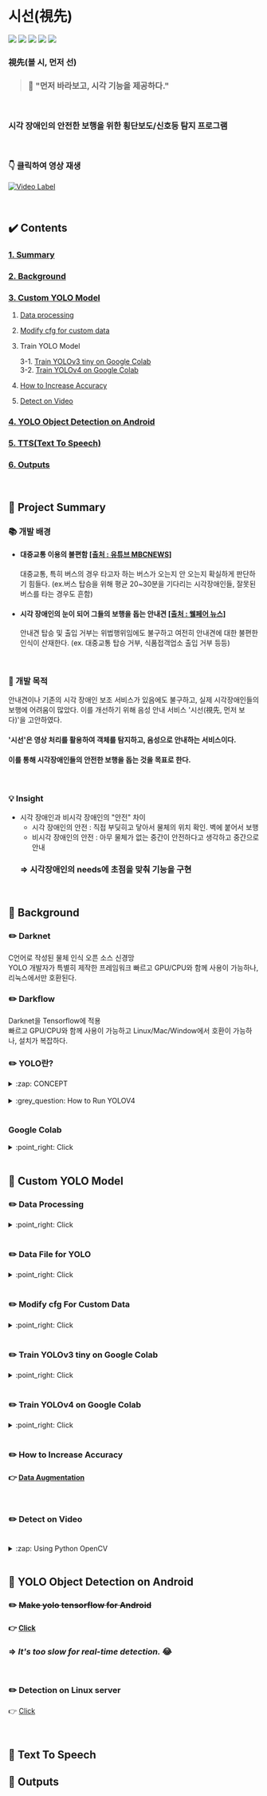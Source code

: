 

# 시선(視先)
![](https://img.shields.io/badge/python-3.8-green) ![](https://img.shields.io/badge/tensorflow-2.3.0rc0-red)  ![](https://img.shields.io/badge/Flask-1.1.2-blue)  ![](https://img.shields.io/badge/Ngrok-2.0-blueviolet) ![](https://img.shields.io/badge/-Google%20Colab-orange)
<br>

###  視先(볼 시, 먼저 선) 
> ### :loudspeaker: "먼저 바라보고, 시각 기능을 제공하다."

<br>

### 시각 장애인의 안전한 보행을 위한 횡단보도/신호등 탐지 프로그램

<br>

### :point_down: 클릭하여 영상 재생<br>

[![Video Label](https://user-images.githubusercontent.com/34594339/93470670-366a4480-f92d-11ea-847e-6cf1c0384be0.png)](https://youtu.be/tgq_q0ongho)

<br>

## :heavy_check_mark: Contents

###  [1. Summary](#pushpin-project-summary)
### [2. Background](#pushpin-background)
### [3. Custom YOLO Model](#pushpin-custom-yolo-model)
1. [Data processing](#pencil2-data-processing)
2. [Modify cfg for custom data](#pencil2-modify-cfg-for-custom-data)
3. Train YOLO Model

	3-1. [Train YOLOv3 tiny on Google Colab](#pencil2-train-yolov3-tiny-on-google-colab)<br>
	3-2. [Train YOLOv4 on Google Colab](#pencil2-train-yolov4-on-google-colab)
	
4. [How to Increase Accuracy](#pencil2-how-to-increase-accuracy)
5. [Detect on Video](#pencil2-detect-on-video)
### [4. YOLO Object Detection on Android](#pushpin-yolo-object-detection-on-android)
### [5. TTS(Text To Speech)](#pushpin-text-to-speech)
### [6. Outputs](#pushpin-outputs)

<br>

## :pushpin: Project Summary

### :books: 개발 배경
- #### 대중교통 이용의 불편함 [[출처 : 유튜브 MBCNEWS]](https://youtu.be/saoX-lR-iJ0)
	대중교통, 특히 버스의 경우 타고자 하는 버스가 오는지 안 오는지 확실하게 판단하기 힘들다.
	(ex.버스 탑승을 위해 평균 20~30분을 기다리는 시각장애인들, 잘못된 버스를 타는 경우도 흔함)

- #### 시각 장애인의 눈이 되어 그들의 보행을 돕는 안내견 [[출처 : 웰페어 뉴스]](https://www.welfarenews.net/news/articleView.html?idxno=71314)
	안내견 탑승 및 출입 거부는 위법행위임에도 불구하고 여전히 안내견에 대한 불편한 인식이 산재한다.
	(ex. 대중교통 탑승 거부, 식품접객업소 출입 거부 등등)
<br>

### :pencil: 개발 목적
안내견이나 기존의 시각 장애인 보조 서비스가 있음에도 불구하고, 실제 시각장애인들의 보행에 어려움이 많았다. 이를 개선하기 위해 음성 안내 서비스 '시선(視先, 먼저 보다)'을 고안하였다.
#### **'시선'은 영상 처리를 활용하여 객체를 탐지하고, 음성으로 안내하는 서비스이다.**
#### 이를 통해 시각장애인들의 안전한 보행을 돕는 것을 목표로 한다.
<br>

### :bulb: Insight 
- 시각 장애인과 비시각 장애인의 "안전" 차이
	- 시각 장애인의 안전  : 직접 부딪히고 닿아서 물체의 위치 확인. 벽에 붙어서 보행
	- 비시각 장애인의 안전 : 아무 물체가 없는 중간이 안전하다고 생각하고 중간으로 안내
	### ⇒ **시각장애인의 needs에 초점을 맞춰 기능을 구현**
<br>

## :pushpin: Background

### :pencil2: Darknet

C언어로 작성된 물체 인식 오픈 소스 신경망<br>
YOLO 개발자가 특별히 제작한 프레임워크
빠르고  GPU/CPU와 함께 사용이 가능하나, 리눅스에서만 호환된다.

### :pencil2: Darkflow

Darknet을 Tensorflow에 적용<br>
빠르고 GPU/CPU와 함께 사용이 가능하고 Linux/Mac/Window에서 호환이 가능하나,
설치가 복잡하다.

### :pencil2: YOLO란?
<details>
<summary> :zap: CONCEPT</summary>
<br>

### **"darknet을 통해 학습된 신경망"**  
이전 탐지 시스템은 classifier나 localizer를 사용해 탐지를 수행한다.<br>
하지만 YOLO는 하나의 신경망을 전체 이미지에 적용한다.<br>
이 신경망은 이미지를 영역으로 분할하고 각 영역의 Bounding Box와 확률을 예측한다.<br>
이런 Bounding Box는 예측된 확률에 의해 가중치가 적용된다.<br>

</div>
</details>
<br>

<details>
<summary> :grey_question: How to Run YOLOV4 </summary>
<br> 

## :fire: Run YOLOv4

1) dark net의 weight ⇒ yolov4.weights 으로 변환하는 과정.    

	```
	# Convert darknet weights to tensorflow
	## yolov4  버전
	python save_model.py --weights ./data/yolov4.weights --output ./checkpoints/yolov4-416 --input_size 416 --model yolov4 

	## yolov4-tiny 버전
	python save_model.py --weights ./data/yolov4-tiny.weights --output ./checkpoints/yolov4-tiny-416 --input_size 416 --model yolov4 --tiny
	```
2) object detection이 잘 되는 지 확인하기	  
	```
	# Run demo tensorflow
	python detect.py --weights ./checkpoints/yolov4-416 --size 416 --model yolov4 --image ./data/kite.jpg

	python detect.py --weights ./checkpoints/yolov4-tiny-416 --size 416 --model yolov4 --image ./data/kite.jpg --tiny
	```
3) 결과  
   <image src="https://github.com/kairess/tensorflow-yolov4-tflite/raw/master/result.png" width="90%">
  
   <image src="https://user-images.githubusercontent.com/34594339/89185473-3f998f00-d5d5-11ea-99f7-45c37f85e8f0.png" width="90%">  
  
	 #### ⇒ yolov4 weight (위) / yolo4-tiny (아래)  
	 #### 속도는 tiny가 훨씬 빠르다.  

 <br>
</div>
</details>
<br>


### Google Colab

<details>
<summary> :point_right: Click </summary>
<br>

#### yolo를 노트북에서도 사용하기 위해서는 **GPU를 사용해야 한다.**   
#### 이를 위해서 Google에서 지원하는 Colab을 이용해 yolo를 구동시킬 수 있다.  

<br>

#### Colab을 세션을 12시간만 유지시켜주기 때문에 저장이 불가하다. <br>
#### ⇒  구글 드라이브에 데이터를 저장해 놓고 마운트 해서 쓸 수 있다

<br>

#### :bulb: Colab 런타임 장시간 세션 유지하기
    function ClickConnect() { // 백엔드를 할당하지 못했습니다. // GPU이(가) 있는 백엔드를 사용할 수 없습니다. 가속기가 없는 런타임을 사용하시겠습니까? // 취소 버튼을 찾아서 클릭 var buttons = document.querySelectorAll("colab-dialog.yes-no-dialog paper-button#cancel"); buttons.forEach(function(btn) { btn.click(); }); console.log("1분마다 자동 재연결"); document.querySelector("#top-toolbar > colab-connect-button").click(); } setInterval(ClickConnect,1000*60);  

F12를 눌러 자바 스크립트 창에 입력해주면 된다.<br>
  

#### :bulb: 주피터 노트북이 명령 프롬트에서 입력한  것처럼  처리하는 명령어  
   - `` !`` :  쉘이 끝나면 유지 되지 않음
   - ``%`` : 쉘이 끝난 후에도 계속 유지
	   
#### <실행 화면>

<image src="https://user-images.githubusercontent.com/34594339/89725910-db9d1d80-da4f-11ea-88bf-8ab79c47a555.png" width="80%">  

</div>
</details>
<br>

## :pushpin: Custom YOLO Model

### :pencil2: Data Processing
<details>
<summary>  :point_right: Click </summary>

### :mag_right: 신호등 데이터셋  : [[AI Hub]](http://www.aihub.or.kr/aidata/136)
  신호등이 있는 사진과 Bounding Box가 되어있는 xml파일을 받았으나, 
:warning: **보행등과 차량등이 분류가 되어있지 않다**:warning:  는 문제점이 발생하였다. 

### :bulb: 해결방안  
  1) 우선적으로 데이터 셋에 신호등이 다 있는 것도 아니기 때문에 1차적으로 신호등을 찾아준다.  
  ⇒ 신호등 label을 갖는 사진을 분류한다는 의미  
  
  2) label을 확인함과 동시에 신호등 사진을 띄운다. 그 사진속에 있는 신호등이 보행등이라면 저장, 차량등이라면 저장하지 않고 넘어간다.  
  
  3) 사진을 저장하는 경우에 label 데이터는 가공이 필요하다.  
  현재 AI hub에서 제공되는 Bounding Box  좌표 ⇒ (좌상단 x, 좌상단 y, 우하단 x, 우하단 y좌표)  

### :point_right: [Explore Labeling folder](https://github.com/bosl95/Seesun/tree/master/Labeling)

</div>
</details>
<br>

### :pencil2: Data File for YOLO
<details>
<summary>  :point_right: Click </summary>

#### :page_with_curl: ```obj.data``` : 학습을 위한 내용이 담긴 파일  
   - classes 개수  
   - train.txt와 valid.txt의 경로  
   - obj.names의 경로  
   - weight을 저장할 폴더의 경로  
####  :page_with_curl: ``obj.cfg`` : 모델 구조 및 train과 관련된 설정이 들어있는 파일  
   - *batch* : 한번에 몇 장을 처리할 지
   - *subdivisions*  : batch를 이 값만큼 나누어 처리이즈
   - *width, height* 
   - *learning late, burn_in, max_batches,  policy, steps, scales* 설정  
   - *filter : (4+1+class수) x 3*
   - *classes*
   - *anchors* : 초기의 크기(너비, 높이), (개체 크기에 가장 가까운)일부는 신경망(최종 기능 맵)의 일부 출력을 사용하여 개체 크기로 크기가 조정
   - *mask* 
#### :page_with_curl: ``weight``  : 미리 트레이닝된 모델 또는 darknet53.conv.74 등의 가중치 파일
#### :page_with_curl: ``obj.names`` : annotation에 포함되어있는 라벨링 이름 목록. 검출하고자 하는 목록  
#### :page_with_curl: ``train.txt`` : 학습시킬 이미지들의 경로들이 담긴 리스트  
#### :page_with_curl: ``valid.txt`` : 학습 시 validation 할 이미지들의 경로들이 담긴 리스트  
 
</div>
</details>
<br>

### :pencil2: Modify cfg For Custom Data
<details>
<summary>  :point_right: Click </summary>
<br>

#### :zap: cfg 설정  
   
   <image src="https://user-images.githubusercontent.com/34594339/89791590-7b48d180-db5e-11ea-9c98-5e67e557fc33.png" width="100%"><br>

<br>
:small_blue_diamond: max_batches = number of classes * 2000 <br>
:small_blue_diamond: steps = max_batches의 80%, max_batches의 90%<br>
<br>
  
#### :zap: anchor 계산  
   
   <image src="https://user-images.githubusercontent.com/34594339/89791801-b9de8c00-db5e-11ea-9e7a-b9e63bdbe049.png" width="100%">
   

### :information_source: Source
<details>
<summary>  :point_right: How To set cfg File </summary>
<br>

:fire: [https://murra.tistory.com/115](https://murra.tistory.com/115)<br>
:round_pushpin: [https://keyog.tistory.com/22](https://keyog.tistory.com/22)  <br>
:round_pushpin: [https://eehoeskrap.tistory.com/370](https://eehoeskrap.tistory.com/370)<br>
:round_pushpin: [https://codingzzangmimi.tistory.com/76](https://codingzzangmimi.tistory.com/76) <br>
:round_pushpin: [https://go-programming.tistory.com/160](https://go-programming.tistory.com/160)<br>
 :round_pushpin: [https://github.com/AlexeyAB/darknet#how-to-train-to-detect-your-custom-objects](https://github.com/AlexeyAB/darknet#how-to-train-to-detect-your-custom-objects)  

</div>
</details>
<br>

</div>
</details>
<br>

### :pencil2: Train YOLOv3 tiny on Google Colab

<details>
<summary>  :point_right: Click </summary>
<br>

###  :fire: train custom data

	!./darknet detector train custom/custom.data custom/custom_yolov3-tiny.cfg custom/yolov3-tiny.conv.15 -dont_show 

- 원래 map과 loss에 대한 그래프가 나오는데 코랩의 리눅스 상에서는 볼 수 없는 듯하다.<br>
  에러가 나기 때문에 dont_show를 추가해 보지 않는 것으로 처리해준다. <br>
   
#### :page_with_curl: yolov3-tiny.conv.15 : pre-train된 weight<br>
 [Fine-Tuning](https://eehoeskrap.tistory.com/186)을 하고 싶을 떄 마지막 레이어를 삭제하고 모델 파일과 가중치 파일을 이용하여 darknet53.conv.74 처럼 가중치 파일을 생성 할 수도 있다.
  
  
	./darknet partial cfg / yolov3-tiny.cfg yolov3-tiny.weights yolov3-tiny.conv.15 15

###  :fire: detect custom model

	!./darknet detector test custom/custom.data custom/custom_yolov4-tiny.cfg custom_yolov4-tiny_last.weights -thresh 0.25 -dont_show -ext_output < custom/train.txt > result.txt  

:x: tarin.txt에 있는 이미지의 경로를 읽어오지 못한다는 에러 발생<br>

#### ⇒ 경로가 제대로 설정 되어 있음에도 에러가 발생한다면,<br>
#### 1. 절대 경로로 재설정
#### 2. 리눅스상에서 읽을 수 있는 포맷으로 변환 ( module : dos2unix )

	!apt-get install dos2unix   
	!dos2unix custom/train.txt  # to linux format

</div>
</details>
<br>  

### :pencil2: Train YOLOv4 on Google Colab

<details>
<summary>  :point_right: Click </summary>
<br>

	!./darknet detector train custom/class.data cfg/yolov4.cfg yolov4.conv.137 -dont_show -map

#### 학습 전까지의 과정은 YOLOv3-tiny와 크게 다른 점은 없다.

</div>
</details>
<br>  


### :pencil2: How to Increase Accuracy

#### :point_right: [Data Augmentation](https://github.com/bosl95/Seesun/blob/master/Data%20augmentation)
<br>


### :pencil2: Detect on Video
<br>

<details>
<summary> :zap: Using Python OpenCV </summary>
<br>

#### 파이썬의  OpenCV를 사용하기 위해 Darknet 모델을 Keras 모델로 변환

#### :point_r   ight: <a href="https://github.com/bosl95/Seesun/tree/master/Detect#pushpin-keras-detect">Click</a>

<br>
</div>
</details>
<br>


## :pushpin: YOLO Object Detection on Android

### :pencil2: ~~Make yolo tensorflow for Android~~
#### :point_right: <a href="https://github.com/bosl95/Seesun/tree/master/KerasAndTFLite#pushpin-yolov4-tensorflow-tflite">Click</a>

### ⇒ *It's too slow for real-time detection.* :joy:

<br>

### :pencil2: Detection on Linux server

:point_right: [Click](https://github.com/bosl95/Seesun/tree/master/Server) 

<br>

## :pushpin: Text To Speech

## :pushpin: Outputs
